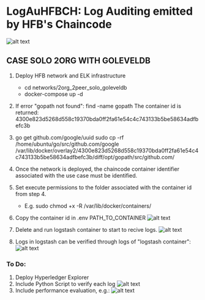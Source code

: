 # LogAuHFBCH: Log Auditing emitted by HFB's Chaincode

![alt text](https://github.com/sfl0r3nz05/LogAuHFBCH/blob/main/img/System%20overview.png)

## CASE SOLO 2ORG WITH GOLEVELDB

1. Deploy HFB network and ELK infrastructure
   - cd networks/2org_2peer_solo_goleveldb
   - docker-compose up -d

2. If error "gopath not found":
   find -name gopath
      The container id is returned: 4300e823d5268d558c19370bda0ff2fa61e54c4c743133b5be58634adfbefc3b

3. go get github.com/google/uuid
   sudo cp -rf /home/ubuntu/go/src/github.com/google /var/lib/docker/overlay2/4300e823d5268d558c19370bda0ff2fa61e54c4c743133b5be58634adfbefc3b/diff/opt/gopath/src/github.com/

4. Once the network is deployed, the chaincode container identifier associated with the use case must be identified.

5. Set execute permissions to the folder associated with the container id from step 4.
   -  E.g. sudo chmod +x -R /var/lib/docker/containers/<containerid>

5. Copy the container id in .env  PATH_TO_CONTAINER
![alt text](https://github.com/sfl0r3nz05/LogAuHFBCH/blob/main/img/Path.png)

6. Delete and run logstash container to start to recive logs.
![alt text](https://github.com/sfl0r3nz05/LogAuHFBCH/blob/main/img/RemoveContainers.png)

7. Logs in logstash can be verified through logs of "logstash container": 
![alt text](https://github.com/sfl0r3nz05/LogAuHFBCH/blob/main/img/Logs.png)

### To Do:
 1. Deploy Hyperledger Explorer
 3. Include Python Script to verify each log
![alt text](https://github.com/sfl0r3nz05/LogAuHFBCH/blob/main/img/System%20overviewII.png)
 4. Include performance evaluation, e.g.:
![alt text](https://github.com/sfl0r3nz05/LogAuHFBCH/blob/main/img/performance.png) 